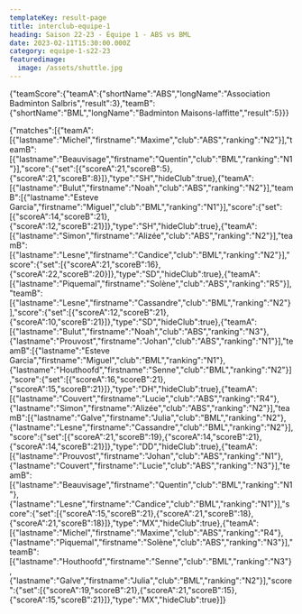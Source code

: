 ```yaml
---
templateKey: result-page
title: interclub-equipe-1
heading: Saison 22-23 - Équipe 1 - ABS vs BML
date: 2023-02-11T15:30:00.000Z
category: equipe-1-s22-23
featuredimage:
  image: /assets/shuttle.jpg
---
```


<teamscoreboard>{"teamScore":{"teamA":{"shortName":"ABS","longName":"Association Badminton Salbris","result":3},"teamB":{"shortName":"BML","longName":"Badminton Maisons-laffitte","result":5}}}</teamscoreboard>

<scoreboard>{"matches":[{"teamA":[{"lastname":"Michel","firstname":"Maxime","club":"ABS","ranking":"N2"}],"teamB":[{"lastname":"Beauvisage","firstname":"Quentin","club":"BML","ranking":"N1"}],"score":{"set":[{"scoreA":21,"scoreB":5},{"scoreA":21,"scoreB":8}]},"type":"SH","hideClub":true},{"teamA":[{"lastname":"Bulut","firstname":"Noah","club":"ABS","ranking":"N2"}],"teamB":[{"lastname":"Esteve Garcia","firstname":"Miguel","club":"BML","ranking":"N1"}],"score":{"set":[{"scoreA":14,"scoreB":21},{"scoreA":12,"scoreB":21}]},"type":"SH","hideClub":true},{"teamA":[{"lastname":"Simon","firstname":"Alizée","club":"ABS","ranking":"N2"}],"teamB":[{"lastname":"Lesne","firstname":"Candice","club":"BML","ranking":"N2"}],"score":{"set":[{"scoreA":21,"scoreB":16},{"scoreA":22,"scoreB":20}]},"type":"SD","hideClub":true},{"teamA":[{"lastname":"Piquemal","firstname":"Solène","club":"ABS","ranking":"R5"}],"teamB":[{"lastname":"Lesne","firstname":"Cassandre","club":"BML","ranking":"N2"}],"score":{"set":[{"scoreA":12,"scoreB":21},{"scoreA":10,"scoreB":21}]},"type":"SD","hideClub":true},{"teamA":[{"lastname":"Bulut","firstname":"Noah","club":"ABS","ranking":"N3"},{"lastname":"Prouvost","firstname":"Johan","club":"ABS","ranking":"N1"}],"teamB":[{"lastname":"Esteve Garcia","firstname":"Miguel","club":"BML","ranking":"N1"},{"lastname":"Houthoofd","firstname":"Senne","club":"BML","ranking":"N2"}],"score":{"set":[{"scoreA":16,"scoreB":21},{"scoreA":15,"scoreB":21}]},"type":"DH","hideClub":true},{"teamA":[{"lastname":"Couvert","firstname":"Lucie","club":"ABS","ranking":"R4"},{"lastname":"Simon","firstname":"Alizée","club":"ABS","ranking":"N2"}],"teamB":[{"lastname":"Galve","firstname":"Julia","club":"BML","ranking":"N2"},{"lastname":"Lesne","firstname":"Cassandre","club":"BML","ranking":"N2"}],"score":{"set":[{"scoreA":21,"scoreB":19},{"scoreA":14,"scoreB":21},{"scoreA":14,"scoreB":21}]},"type":"DD","hideClub":true},{"teamA":[{"lastname":"Prouvost","firstname":"Johan","club":"ABS","ranking":"N1"},{"lastname":"Couvert","firstname":"Lucie","club":"ABS","ranking":"N3"}],"teamB":[{"lastname":"Beauvisage","firstname":"Quentin","club":"BML","ranking":"N1"},{"lastname":"Lesne","firstname":"Candice","club":"BML","ranking":"N1"}],"score":{"set":[{"scoreA":15,"scoreB":21},{"scoreA":21,"scoreB":18},{"scoreA":21,"scoreB":18}]},"type":"MX","hideClub":true},{"teamA":[{"lastname":"Michel","firstname":"Maxime","club":"ABS","ranking":"R4"},{"lastname":"Piquemal","firstname":"Solène","club":"ABS","ranking":"N3"}],"teamB":[{"lastname":"Houthoofd","firstname":"Senne","club":"BML","ranking":"N3"},{"lastname":"Galve","firstname":"Julia","club":"BML","ranking":"N2"}],"score":{"set":[{"scoreA":19,"scoreB":21},{"scoreA":21,"scoreB":15},{"scoreA":15,"scoreB":21}]},"type":"MX","hideClub":true}]}</scoreboard>